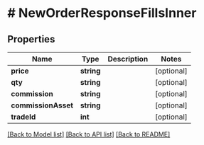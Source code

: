 # # NewOrderResponseFillsInner

## Properties

Name | Type | Description | Notes
------------ | ------------- | ------------- | -------------
**price** | **string** |  | [optional]
**qty** | **string** |  | [optional]
**commission** | **string** |  | [optional]
**commissionAsset** | **string** |  | [optional]
**tradeId** | **int** |  | [optional]

[[Back to Model list]](../../README.md#models) [[Back to API list]](../../README.md#endpoints) [[Back to README]](../../README.md)

